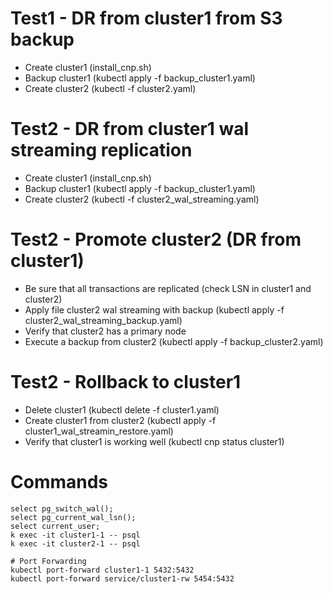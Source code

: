 # Test1 - DR from cluster1 from S3 backup
- Create cluster1 (install_cnp.sh)
- Backup cluster1 (kubectl apply -f backup_cluster1.yaml)
- Create cluster2 (kubectl -f cluster2.yaml)

# Test2 - DR from cluster1 wal streaming replication
- Create cluster1 (install_cnp.sh)
- Backup cluster1 (kubectl apply -f backup_cluster1.yaml)
- Create cluster2 (kubectl -f cluster2_wal_streaming.yaml)

# Test2 - Promote cluster2 (DR from cluster1)
- Be sure that all transactions are replicated (check LSN in cluster1 and cluster2)
- Apply file cluster2 wal streaming with backup (kubectl apply -f cluster2_wal_streaming_backup.yaml)
- Verify that cluster2 has a primary node
- Execute a backup from cluster2 (kubectl apply -f backup_cluster2.yaml)

# Test2 - Rollback to cluster1
- Delete cluster1 (kubectl delete -f cluster1.yaml)
- Create cluster1 from cluster2 (kubectl apply -f cluster1_wal_streamin_restore.yaml)
- Verify that cluster1 is working well (kubectl cnp status cluster1)

# Commands
```
select pg_switch_wal();
select pg_current_wal_lsn();
select current_user;
k exec -it cluster1-1 -- psql
k exec -it cluster2-1 -- psql

# Port Forwarding
kubectl port-forward cluster1-1 5432:5432
kubectl port-forward service/cluster1-rw 5454:5432
```